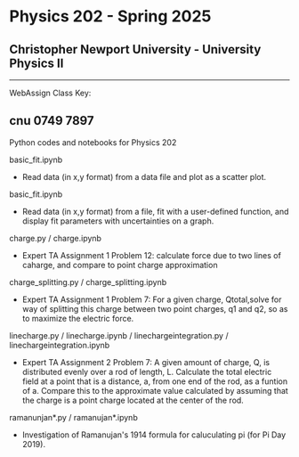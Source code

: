 # Physics 202 - Spring 2025
## Christopher Newport University - University Physics II

---------------------------
WebAssign Class Key:

cnu 0749 7897
---------------------------


Python codes and notebooks for Physics 202

basic_fit.ipynb

- Read data (in x,y format) from a data file and plot as a scatter plot.

basic_fit.ipynb

- Read data (in x,y format) from a file, fit with a user-defined function, and display fit parameters with uncertainties on a graph.

charge.py / charge.ipynb

- Expert TA Assignment 1 Problem 12:  calculate force due to two lines of caharge, and compare to point charge approximation

charge_splitting.py / charge_splitting.ipynb

- Expert TA Assignment 1 Problem 7:  For a given charge, Qtotal,solve for way of splitting this charge between two point charges, q1 and q2, so as to maximize the electric force. 

linecharge.py / linecharge.ipynb / linechargeintegration.py / linechargeintegration.ipynb

- Expert TA Assignment 2 Problem 7:  A given amount of charge, Q, is distributed evenly over a rod of length, L.  Calculate the total electric field at a point that is a distance, a, from one end of the rod, as a funtion of a.  Compare this to the approximate value calculated by assuming that the charge is a point charge located at the center of the rod.

ramanunjan*.py / ramanujan*.ipynb

- Investigation of Ramanujan's 1914 formula for caluculating pi (for Pi Day 2019). 
